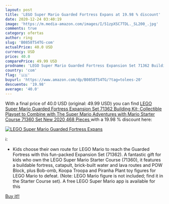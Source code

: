 ```yaml
---
layout: post
title: 'LEGO Super Mario Guarded Fortress Expans at 19.98 % discount'
date: 2020-12-24 03:40:19
image: 'https://m.media-amazon.com/images/I/51zpXSC7TDL._SL200_.jpg'
comments: true
category: ofertas
author: ring
slug: 'B0858TS4TG-com'
actualPrice: 40.0 USD
currency: USD
price: 40.0
comparePrice: 49.99 USD
prodname: 'LEGO Super Mario Guarded Fortress Expansion Set 71362 Building Kit; Collectible Playset to Combine with The Super Mario Adventures with Mario Starter Course  71360  Set  New 2020  468 Pieces '
country: 'com'
flag: '🇺🇸'
buyurl: 'https://www.amazon.com/dp/B0858TS4TG/?tag=tolees-20'
descuento: '19.98'
average: '40.0'
---
```


With a final price of 40.0 USD (original: 49.99 USD) you can find [LEGO Super Mario Guarded Fortress Expansion Set 71362 Building Kit; Collectible Playset to Combine with The Super Mario Adventures with Mario Starter Course  71360  Set  New 2020  468 Pieces ](https://www.amazon.com/dp/B0858TS4TG/?tag=tolees-20) with a  19.98 % discount here:

[![LEGO Super Mario Guarded Fortress Expans](https://m.media-amazon.com/images/I/51zpXSC7TDL._SL200_.jpg)](https://www.amazon.com/dp/B0858TS4TG/?tag=tolees-20)

ℹ️:

- Kids choose their own route for LEGO Mario to reach the Guarded Fortress with this fun-packed Expansion Set (71362). A fantastic gift for kids who own the LEGO Super Mario Starter Course (71360), it features a buildable fortress, catapult, brick-built water and lava routes and POW Block, plus Bob-omb, Koopa Troopa and Piranha Plant toy figures for LEGO Mario to defeat. (Note: LEGO Mario figure is not included; find it in the Starter Course set). A free LEGO Super Mario app is available for this

[Buy it!!](https://www.amazon.com/dp/B0858TS4TG/?tag=tolees-20)
